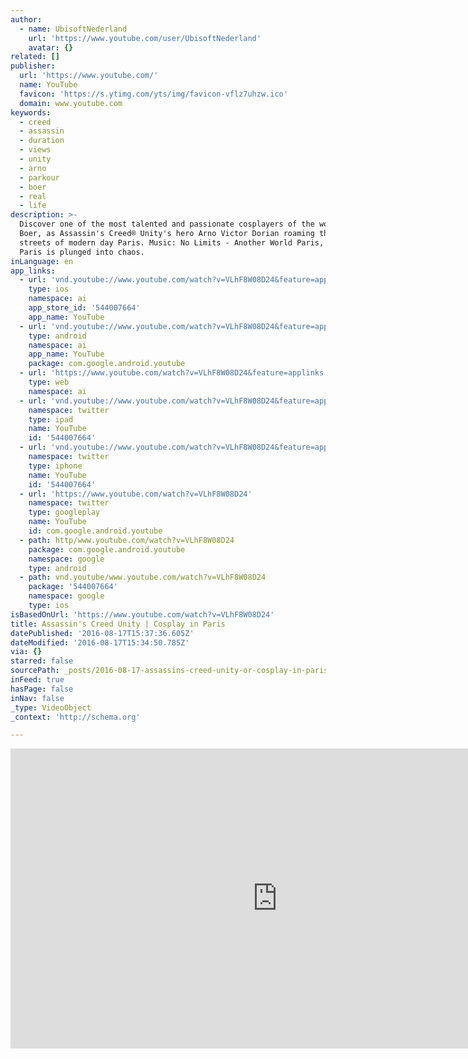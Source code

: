 ```yaml
---
author:
  - name: UbisoftNederland
    url: 'https://www.youtube.com/user/UbisoftNederland'
    avatar: {}
related: []
publisher:
  url: 'https://www.youtube.com/'
  name: YouTube
  favicon: 'https://s.ytimg.com/yts/img/favicon-vflz7uhzw.ico'
  domain: www.youtube.com
keywords:
  - creed
  - assassin
  - duration
  - views
  - unity
  - arno
  - parkour
  - boer
  - real
  - life
description: >-
  Discover one of the most talented and passionate cosplayers of the world, Rick
  Boer, as Assassin's Creed® Unity's hero Arno Victor Dorian roaming through the
  streets of modern day Paris. Music: No Limits - Another World Paris, 1793.
  Paris is plunged into chaos.
inLanguage: en
app_links:
  - url: 'vnd.youtube://www.youtube.com/watch?v=VLhF8W08D24&feature=applinks'
    type: ios
    namespace: ai
    app_store_id: '544007664'
    app_name: YouTube
  - url: 'vnd.youtube://www.youtube.com/watch?v=VLhF8W08D24&feature=applinks'
    type: android
    namespace: ai
    app_name: YouTube
    package: com.google.android.youtube
  - url: 'https://www.youtube.com/watch?v=VLhF8W08D24&feature=applinks'
    type: web
    namespace: ai
  - url: 'vnd.youtube://www.youtube.com/watch?v=VLhF8W08D24&feature=applinks'
    namespace: twitter
    type: ipad
    name: YouTube
    id: '544007664'
  - url: 'vnd.youtube://www.youtube.com/watch?v=VLhF8W08D24&feature=applinks'
    namespace: twitter
    type: iphone
    name: YouTube
    id: '544007664'
  - url: 'https://www.youtube.com/watch?v=VLhF8W08D24'
    namespace: twitter
    type: googleplay
    name: YouTube
    id: com.google.android.youtube
  - path: http/www.youtube.com/watch?v=VLhF8W08D24
    package: com.google.android.youtube
    namespace: google
    type: android
  - path: vnd.youtube/www.youtube.com/watch?v=VLhF8W08D24
    package: '544007664'
    namespace: google
    type: ios
isBasedOnUrl: 'https://www.youtube.com/watch?v=VLhF8W08D24'
title: Assassin's Creed Unity | Cosplay in Paris
datePublished: '2016-08-17T15:37:36.605Z'
dateModified: '2016-08-17T15:34:50.785Z'
via: {}
starred: false
sourcePath: _posts/2016-08-17-assassins-creed-unity-or-cosplay-in-paris.md
inFeed: true
hasPage: false
inNav: false
_type: VideoObject
_context: 'http://schema.org'

---
```

<iframe src="https://cdn.embedly.com/widgets/media.html?src=https%3A%2F%2Fwww.youtube.com%2Fembed%2FVLhF8W08D24%3Ffeature%3Doembed&amp;url=http%3A%2F%2Fwww.youtube.com%2Fwatch%3Fv%3DVLhF8W08D24&amp;image=https%3A%2F%2Fi.ytimg.com%2Fvi%2FVLhF8W08D24%2Fhqdefault.jpg&amp;key=b7d04c9b404c499eba89ee7072e1c4f7&amp;type=text%2Fhtml&amp;schema=youtube" width="854" height="480" scrolling="no" frameborder="0" allowfullscreen="" style=""></iframe>